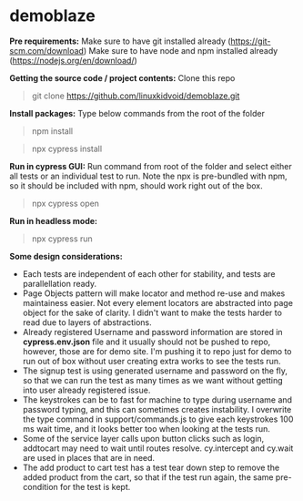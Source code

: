 # demoblaze

**Pre requirements:**
Make sure to have git installed already (https://git-scm.com/download)
Make sure to have node and npm installed already (https://nodejs.org/en/download/)

**Getting the source code / project contents:**
Clone this repo
> git clone https://github.com/linuxkidvoid/demoblaze.git

**Install packages:**
Type below commands from the root of the folder
> npm install

> npx cypress install

**Run in cypress GUI:** 
Run command from root of the folder and select either all tests or an individual test to run. Note the npx is pre-bundled with npm, so it should be included with npm, should work right out of the box.

> npx cypress open


**Run in headless mode:**
> npx cypress run


**Some design considerations:**
- Each tests are independent of each other for stability, and tests are parallellation ready.
- Page Objects pattern will make locator and method re-use and makes maintainess easier. Not every element locators are abstracted into page object for the sake of clarity. I didn't want to make the tests harder to read due to layers of abstractions.
- Already registered Username and password information are stored in **cypress.env.json** file and it usually should not be pushed to repo, however, those are for demo site. I'm pushing it to repo just for demo to run out of box without user creating extra works to see the tests run.
- The signup test is using generated username and password on the fly, so that we can run the test as many times as we want without getting into user already registered issue.
- The keystrokes can be to fast for machine to type during username and password typing, and this can sometimes creates instability. I overwrite the type command in support/commands.js to give each keystrokes 100 ms wait time, and it looks better too when looking at the tests run.
- Some of the service layer calls upon button clicks such as login, addtocart may need to wait until routes resolve. cy.intercept and cy.wait are used in places that are in need.
- The add product to cart test has a test tear down step to remove the added product from the cart, so that if the test run again, the same pre-condition for the test is kept.
